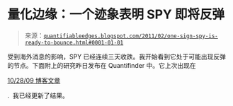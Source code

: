 <!--yml

类别：未分类

日期：2024-05-18 09:00:28

-->

# 量化边缘：一个迹象表明 SPY 即将反弹

> 来源：[`quantifiableedges.blogspot.com/2011/02/one-sign-spy-is-ready-to-bounce.html#0001-01-01`](http://quantifiableedges.blogspot.com/2011/02/one-sign-spy-is-ready-to-bounce.html#0001-01-01)

受到海外消息的影响，SPY 已经连续三天收跌。我开始看到它处于可能出现反弹的节点。下面附上的研究昨日发布在 Quantifinder 中。它上次出现在

[10/28/09 博客文章](http://quantifiableedges.blogspot.com/2009/10/based-on-this-setup-spy-has-always.html)

.  我已经更新了结果。
